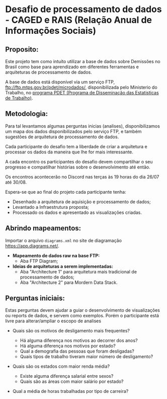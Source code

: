 # Desafio de processamento de dados - CAGED e RAIS (Relação Anual de Informações Sociais)

## Proposito:
Este projeto tem como intuíto utilizar a base de dados sobre Demissões no Brasil como base para aprendizado em diferentes ferramentas e arquiteturas de processamento de dados.


A base de dados está disponível via um serviço FTP, ftp://ftp.mtps.gov.br/pdet/microdados/, disponibilizada pelo Ministerio do Trabalho, no [programa PDET (Programa de Disseminação das Estatisticas de Trabalho)](http://pdet.mte.gov.br/o-programa).


## Metodologia:

Para tal levantamos algumas perguntas inicias (analises), disponibilizamos um mapa dos dados disponibilizados pelo serviço FTP, e também sugestões de arquitetura de processamento de dados. 

Cada participante do desafio tem a liberdade de criar a arquitetura e processar os dados da maneira que lhe for mais interessante.

A cada encontro os participantes do desafio devem compartilhar o seu progresso e compatilhar 
histórias sobre o desenvolvimento até então.

Os encontros acontecerão no Discord nas terças às 19 horas do dia 26/07 até 30/08.

Espera-se que ao final do projeto cada participante tenha:
* Desenhado a arquitetura de aquisição e processamento de dados;
* Levantado a Infraestrutura proposta;
* Processado os dados e apresentado as visualizações criadas. 


## Abrindo mapeamentos:
Importar o arquivo `diagrams.xml` no site de diagramação https://app.diagrams.net/.  

* **Mapeamento de dados raw na base FTP:**
  * Aba FTP Diagram;
* **Ideias de arquiteturas a serem implementadas:** 
  * Aba "Architecture 1" para arquitetura mais tradicional de processamento de dados;
  * Aba "Architecture 2" para Mordern Data Stack.

## Perguntas iniciais:
Estas perguntas devem ajudar a guiar o desenvolvimento de visualizações ou reports de dados, e servem como exemplos. Porém o participante está livre para alterar/ampliar o escopo de analises

* Quais são os motivos de desligamento mais frequentes?
    * Há alguma diferença nos motivos ao decorrer dos anos?
    * Há alguma diferença nos motivos por estado?
    * Qual a demografia das pessoas que foram desligadas? 
    * Quais tipos de trabalho tiveram maior número de desligamento?
* Quais são os estados com maior renda média?
   * Existe alguma diferença salarial entre sexos?
   * Quais são as áreas com maior salário por estado?
 
* Qual a média de horas trabalhadas por tipo de carreira?
